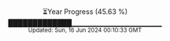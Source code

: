 <p align="center">
⏳Year Progress (45.63 %)<br>
█████████████▁▁▁▁▁▁▁▁▁▁▁▁▁▁▁▁▁ <br>
<sub>Updated: Sun, 16 Jun 2024 00:10:33 GMT</sub>
</p>

